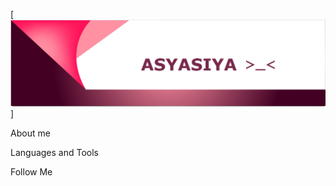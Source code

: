 [![Header](https://github.com/Asyasiya/Asyasiya/blob/main/assets/HEADER.png)]

About me

Languages and Tools

Follow Me